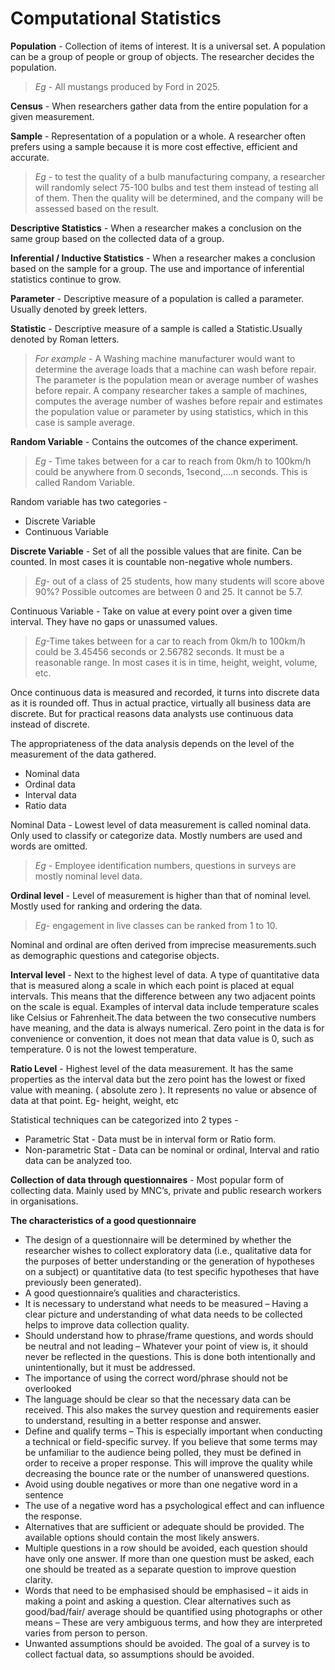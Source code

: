 # Computational Statistics

**Population** - Collection of items of interest. It is a universal set. A population can be a group of people or group of objects. The researcher decides the population. 

>*Eg* - All mustangs produced by Ford in 2025.

**Census** - When researchers gather data from the entire population for a given measurement. 

**Sample** - Representation of a population or a whole. A researcher often prefers using a sample because it is more cost effective, efficient and accurate. 

>*Eg* - to test the quality of a bulb manufacturing company, a researcher will randomly select 75-100 bulbs and test them instead of testing all of them. Then the quality will be determined, and the company will be assessed based on the result.

**Descriptive Statistics** - When a researcher makes a conclusion on the same group based on the collected data of a group. 

**Inferential / Inductive Statistics** -  When a researcher makes a conclusion based on the sample for a group. The use and importance of inferential statistics continue to grow. 

**Parameter** - Descriptive measure of a population is called a parameter. Usually denoted by greek letters.

**Statistic** - Descriptive measure of a sample is called a Statistic.Usually denoted by Roman letters.

>*For example* - A Washing machine manufacturer would want to determine the average loads that a machine can wash before repair. The parameter is the population mean or average number of washes before repair. 
A company researcher takes a sample of machines, computes the average number of washes before repair and estimates the population value or parameter by using statistics, which in this case is sample average.

**Random Variable** - Contains the outcomes of the chance experiment.


>*Eg* - Time takes between for a car to reach from 0km/h to 100km/h could be anywhere from 0 seconds, 1second,....n seconds. This is called Random Variable. 

Random variable has two categories - 

+ Discrete Variable
+ Continuous Variable 

**Discrete Variable** - Set of all the possible values that are finite. Can be counted. In most cases it is countable non-negative whole numbers. 
>*Eg*- out of a class of 25 students, how many students will score above 90%? Possible outcomes are between 0 and 25. It cannot be 5.7. 

Continuous Variable - Take on value at every point over a given time interval. They have no gaps or unassumed values.
>*Eg*-Time takes between for a car to reach from 0km/h to 100km/h could be 3.45456 seconds or 2.56782 seconds. It must be a reasonable range. In most cases it is in time, height, weight, volume, etc.

Once continuous data is measured and recorded, it turns into discrete data as it is rounded off. Thus in actual practice, virtually all business data are discrete. But for practical reasons data analysts use  continuous data instead of discrete.

The appropriateness of the data analysis depends on the level of the measurement of the data gathered.


+ Nominal data
+ Ordinal data
+ Interval data
+ Ratio data

Nominal Data - Lowest level of data measurement is called nominal data. Only used to classify or categorize data. Mostly numbers are used and words are omitted.
>*Eg* - Employee identification numbers, questions in surveys are mostly nominal level data.

**Ordinal level** - Level of measurement is higher than that of nominal level. Mostly used for ranking and ordering the data. 
>*Eg*- engagement in live classes can be ranked from 1 to 10. 

Nominal and ordinal are often derived from imprecise measurements.such as demographic questions and categorise objects. 

**Interval level** - Next to the highest level of data.  A type of quantitative data that is measured along a scale in which each point is placed at equal intervals. This means that the difference between any two adjacent points on the scale is equal. Examples of interval data include temperature scales like Celsius or Fahrenheit.The data between the two consecutive numbers have meaning, and the data is always numerical. Zero point in the data is for convenience or convention, it does not mean that data value is 0, such as temperature. 0 is not the lowest temperature.

**Ratio Level** - Highest level of the data measurement. It has the same properties as the interval data but the zero point has the lowest or fixed value with meaning. ( absolute zero ). It represents no value or absence of data at that point. Eg- height, weight, etc

Statistical techniques can be categorized into 2 types - 
+ Parametric Stat - Data must be in interval form or Ratio form.
+ Non-parametric Stat - Data can be nominal or ordinal, Interval and ratio data can be analyzed too.


**Collection of data through questionnaires** - Most popular form of collecting data. Mainly used by MNC’s, private and public research workers in organisations.

**The characteristics of a good questionnaire**
+ The design of a questionnaire will be determined by whether the researcher wishes to collect exploratory data (i.e., qualitative data for the purposes of better understanding or the generation of hypotheses on a subject) or quantitative data (to test specific hypotheses that have previously been generated).   
+ A good questionnaire’s qualities and characteristics.
+ It is necessary to understand what needs to be measured – Having a clear picture and understanding of what data needs to be collected helps to improve data collection quality.  
+ Should  understand  how  to phrase/frame  questions,  and  words  should  be neutral and not leading – Whatever your point of view is, it should never be reflected in the questions. This is done both intentionally and unintentionally, but it must be addressed.  
+ The importance of using the correct word/phrase should not be overlooked
+ The language should be clear so that the necessary data can be received. This also makes the survey question and requirements easier to understand, resulting in a better response and answer.  
+ Define  and  qualify  terms  –  This  is  especially  important  when  conducting a technical or field-specific survey. If you believe that some terms may be unfamiliar to the audience being polled, they must be defined in order to receive a proper response. This will improve the quality while decreasing the bounce rate or the number of unanswered questions.  
+ Avoid using double negatives or more than one negative word in a sentence
+ The use of a negative word has a psychological effect and can influence the response.  
+ Alternatives that are sufficient or adequate should be provided. The available options should contain the most likely answers.  
+ Multiple questions in a row should be avoided, each question should have only one answer. If more than one question must be asked, each one should be treated as a separate question to improve question clarity.   
+ Words that need to be emphasised should be emphasised – it aids in making a point and asking a question. Clear alternatives such as good/bad/fair/ average should be quantified using photographs or other means – These are very ambiguous terms, and how they are interpreted varies from person to person.
+ Unwanted assumptions should be avoided. The goal of a survey is to collect factual data, so assumptions should be avoided.
